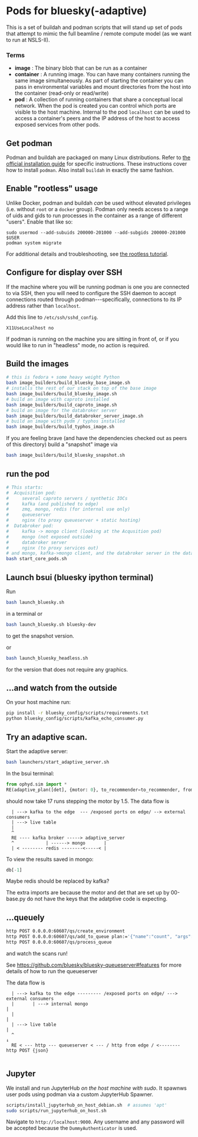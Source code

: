 # Pods for bluesky(-adaptive)

This is a set of buildah and podman scripts that will stand up set of
pods that attempt to mimic the full beamline / remote compute model
(as we want to run at NSLS-II).

### Terms

- **image** : The binary blob that can be run as a container
- **container** : A running image.  You can have many containers
  running the same image simultaneously.  As part of starting the
  container you can pass in environmental variables and mount directories from
  the host into the container (read-only or read/write)
- **pod** : A collection of running containers that share a conceptual
  local network.  When the pod is created you can control which ports
  are visible to the host machine.  Internal to the pod ``localhost``
  can be used to access a container's peers and the IP address of the
  host to access exposed services from other pods.



## Get podman

Podman and buildah are packaged on many Linux distributions. Refer to
[the official installation guide](https://podman.io/getting-started/installation)
for specific instructions. These instructions cover how to install `podman`.
Also install `buildah` in exactly the same fashion.

## Enable "rootless" usage

Unlike Docker, podman and buildah *can* be used without elevated privileges (i.e.
without `root` or a `docker` group). Podman only needs access to a range of uids
and gids to run processes in the container as a range of different "users".
Enable that like so:

```
sudo usermod --add-subuids 200000-201000 --add-subgids 200000-201000 $USER
podman system migrate
```

For additional details and troubleshooting, see
[the rootless tutorial](https://github.com/containers/podman/blob/master/docs/tutorials/rootless_tutorial.md).

## Configure for display over SSH

If the machine where you will be running podman is one you are connected to via
SSH, then you will need to configure the SSH daemon to accept connections routed
through podman---specifically, connections to its IP address rather than
`localhost`.

Add this line to `/etc/ssh/sshd_config`.

```
X11UseLocalhost no
```

If podman is running on the machine you are sitting in front of, or if you would like
to run in "headless" mode, no action is required.

## Build the images

```sh
# this is fedora + some heavy weight Python
bash image_builders/build_bluesky_base_image.sh
# installs the rest of our stack on top of the base image
bash image_builders/build_bluesky_image.sh
# build an image with caproto installed
bash image_builders/build_caproto_image.sh
# build an image for the databroker server
bash image_builders/build_databroker_server_image.sh
# build an image with pydm / typhos installed
bash image_builders/build_typhos_image.sh
```

If you are feeling brave (and have the dependencies checked out as peers
of this directory) build a "snapshot" image via

```sh
bash image_builders/build_bluesky_snapshot.sh
```

## run the pod

```sh
# This starts:
#  Acquisition pod:
#     several caproto servers / synthetic IOCs
#     kafka (and published to edge)
#     zmq, mongo, redis (for internal use only)
#     queueserver
#     nginx (to proxy queueserver + static hosting)
#  Databroker pod:
#     kafka -> mongo client (looking at the Acqusition pod)
#     mongo (not exposed outside)
#     databroker server
#     nginx (to proxy services out)
# and mongo, kafka->mongo client, and the databroker server in the databroker pod
bash start_core_pods.sh
```

## Launch bsui (bluesky ipython terminal)

Run

```sh
bash launch_bluesky.sh
```

in a terminal or


```sh
bash launch_bluesky.sh bluesky-dev
```

to get the snapshot version.

or

```sh
bash launch_bluesky_headless.sh
```

for the version that does not require any graphics.

## ...and watch from the outside

On your host machine run:

```bash
pip install -r bluesky_config/scripts/requirements.txt
python bluesky_config/scripts/kafka_echo_consumer.py
```

##  Try an adaptive scan.

Start the adaptive server:

```sh
bash launchers/start_adaptive_server.sh
```


In the bsui terminal:

```python
from ophyd.sim import *
RE(adaptive_plan([det], {motor: 0}, to_recommender=to_recommender, from_recommender=from_recommender))
```

should now take 17 runs stepping the motor by 1.5.  The data flow is

```
  | ---> kafka to the edge  --- /exposed ports on edge/ --> external consumers
  | ---> live table
  |
  ^
  RE ---- kafka broker -----> adaptive_server
  ^            | ------> mongo       |
  | < -------- redis --------<-----< |

```

To view the results saved in mongo:

```python
db[-1]
```

Maybe redis should be replaced by kafka?

The extra imports are because the motor and det that are set up by 00-base.py do not have
the keys that the adatptive code is expecting.


## ...queuely

```bash
http POST 0.0.0.0:60607/qs/create_environment
http POST 0.0.0.0:60607/qs/add_to_queue plan:='{"name":"count", "args":[["det1", "det2"]], "kwargs":{"num":10, "delay":1}}'
http POST 0.0.0.0:60607/qs/process_queue
```

and watch the scans run!

See https://github.com/bluesky/bluesky-queueserver#features for more details of
how to run the queueserver

The data flow is

```
  | ---> kafka to the edge --------- /exposed ports on edge/ ---> external consumers
  |       | ---> internal mongo                                                |
  |                                                                            |
  | ---> live table                                                            |
  ^                                                                            ↓
  RE < --- http --- queueserver < --- / http from edge / <-------- http POST {json}


```

## Jupyter

We install and run JupyterHub *on the host machine with sudo*. It spawnws user
pods using podman via a custom JupyterHub Spawner.

```bash
scripts/install_jupyterhub_on_host_debian.sh  # assumes 'apt'
sudo scripts/run_jupyterhub_on_host.sh
```

Navigate to `http://localhost:9000`. Any username and any password will be
accepted because the `DummyAuthenticator` is used.
